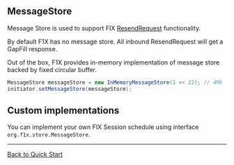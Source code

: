 ## MessageStore ##

Message Store is used to support FIX [ResendRequest](http://btobits.com/fixopaedia/fixdic44/index.html?message_Resend_Request_2.html) functionality.

By default F1X has no message store. All inbound ResendRequest will get a GapFill response.

Out of the box, F1X provides in-memory implementation of message store backed by fixed circular buffer.

``` java
MessageStore messageStore = new InMemoryMessageStore(1 << 22); // 4Mb
initiator.setMessageStore(messageStore);
```

## Custom implementations ##
You can implement your own FIX Session schedule using interface `org.f1x.store.MessageStore`.



---


[Back to Quick Start](QuickStart)
